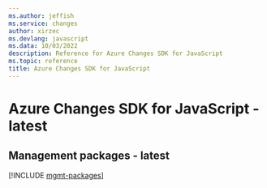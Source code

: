 ```yaml
---
ms.author: jeffish
ms.service: changes
author: xirzec
ms.devlang: javascript
ms.data: 10/03/2022
description: Reference for Azure Changes SDK for JavaScript
ms.topic: reference
title: Azure Changes SDK for JavaScript
---
```

# Azure Changes SDK for JavaScript - latest

## Management packages - latest
[!INCLUDE [mgmt-packages](changes-mgmt-index.md)]